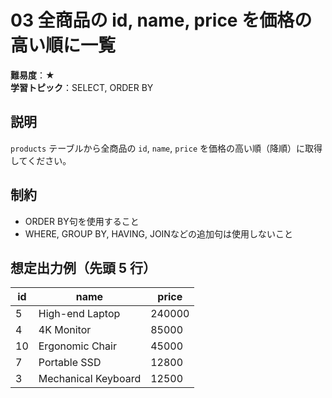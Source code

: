 # 03 全商品の id, name, price を価格の高い順に一覧

**難易度**：★  
**学習トピック**：SELECT, ORDER BY

## 説明
`products` テーブルから全商品の `id`, `name`, `price` を価格の高い順（降順）に取得してください。

## 制約
* ORDER BY句を使用すること
* WHERE, GROUP BY, HAVING, JOINなどの追加句は使用しないこと

## 想定出力例（先頭 5 行）

| id | name                 | price   |
|----|----------------------|---------|
| 5  | High-end Laptop      | 240000  |
| 4  | 4K Monitor           |  85000  |
| 10 | Ergonomic Chair      |  45000  |
| 7  | Portable SSD         |  12800  |
| 3  | Mechanical Keyboard  |  12500  |
